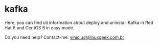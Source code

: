 # kafka
Here, you can find uti information about deploy and uninstall Kafka in Red Hat 8 and CentOS 8 in easy mode.

Do you need help?
Contact-me: vinicius@linuxgeek.com.br

